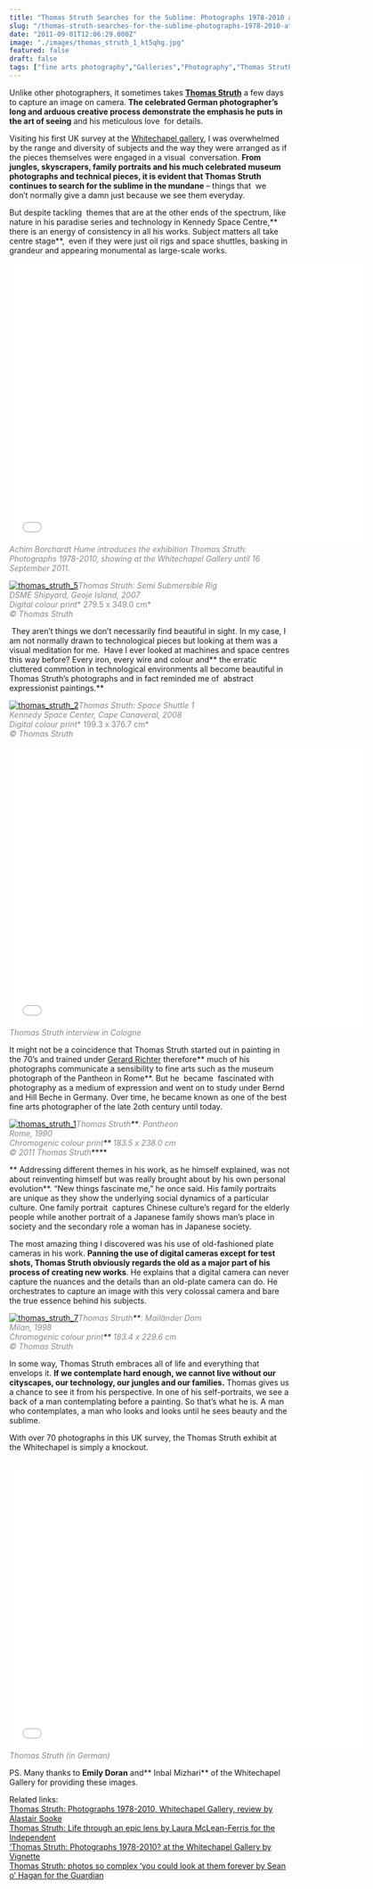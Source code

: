 ```yaml
---
title: "Thomas Struth Searches for the Sublime: Photographs 1978-2010 at the Whitechapel Gallery"
slug: "/thomas-struth-searches-for-the-sublime-photographs-1978-2010-at-the-whitechapel-gallery"
date: "2011-09-01T12:06:29.000Z"
image: "./images/thomas_struth_1_kt5qhg.jpg"
featured: false
draft: false
tags: ["fine arts photography","Galleries","Photography","Thomas Struth"]
---
```



Unlike other photographers, it sometimes takes [**Thomas Struth**](http://thomasstruth25.com/ "thomas struth") a few days to capture an image on camera. **The celebrated German photographer’s long and arduous creative process demonstrate the emphasis he puts in the art of seeing** and his meticulous love  for details.

Visiting his first UK survey at the [Whitechapel gallery](http://www.whitechapelgallery.org/ "whitechapel"), I was overwhelmed by the range and diversity of subjects and the way they were arranged as if the pieces themselves were engaged in a visual  conversation. **From jungles, skyscrapers, family portraits and his much celebrated museum photographs and technical pieces, it is evident that Thomas Struth continues to search for the sublime in the mundane** – things that  we don’t normally give a damn just because we see them everyday.

But despite tackling  themes that are at the other ends of the spectrum, like nature in his paradise series and technology in Kennedy Space Centre,** there is an energy of consistency in all his works. Subject matters all take centre stage**,  even if they were just oil rigs and space shuttles, basking in grandeur and appearing monumental as large-scale works.

<span style="color: #888888;">*<span class="youtube"><iframe allowfullscreen="" class="youtube-player" frameborder="0" height="505" src="//www.youtube.com/embed/wx5DJCVQbFI?wmode=transparent&fs=1&hl=en&modestbranding=1&iv_load_policy=3&showsearch=0&rel=0&theme=dark" title="YouTube video player" type="text/html" width="640"></iframe></span>*</span>  
*<span style="color: #888888;">Achim Borchardt Hume introduces the exhibition Thomas Struth: Photographs 1978-2010, showing at the Whitechapel Gallery until 16 September 2011.</span>*

[![](./images/thomas_struth_5_tcuu4o.jpg "thomas_struth_5")](./images/thomas_struth_5_tcuu4o.jpg)<span style="color: #888888;">*Thomas Struth*</span><span style="color: #888888;">*: Semi Submersible Rig*</span>  
<span style="color: #888888;">*DSME Shipyard, Geoje Island, 2007*</span>  
<span style="color: #888888;">*Digital colour print*</span><span style="color: #888888;">* 279.5 x 349.0 cm*</span>  
<span style="color: #888888;">*© Thomas Struth*</span>

 They aren’t things we don’t necessarily find beautiful in sight. In my case, I am not normally drawn to technological pieces but looking at them was a visual meditation for me.  Have I ever looked at machines and space centres this way before? Every iron, every wire and colour and** the erratic cluttered commotion in technological environments all become beautiful in Thomas Struth’s photographs and in fact reminded me of  abstract expressionist paintings.**

[![](./images/thomas_struth_2_uj096s.jpg "thomas_struth_2")](./images/thomas_struth_2_uj096s.jpg)<span style="color: #888888;">*Thomas Struth*</span><span style="color: #888888;">*: Space Shuttle 1*</span>  
<span style="color: #888888;">*Kennedy Space Center, Cape Canaveral, 2008*</span>  
<span style="color: #888888;">*Digital colour print*</span><span style="color: #888888;">* 199.3 x 376.7 cm*</span>  
<span style="color: #888888;">*© Thomas Struth*</span>

<span class="youtube"><iframe allowfullscreen="" class="youtube-player" frameborder="0" height="505" src="//www.youtube.com/embed/pm-cdtsseE8?wmode=transparent&fs=1&hl=en&modestbranding=1&iv_load_policy=3&showsearch=0&rel=0&theme=dark" title="YouTube video player" type="text/html" width="640"></iframe></span>  
<span style="color: #888888;">*Thomas Struth interview in Cologne*</span>

It might not be a coincidence that Thomas Struth started out in painting in the 70’s and trained under [Gerard Richter](http://www.gerhard-richter.com/ "Gerard Richter") therefore** much of his photographs communicate a sensibility to fine arts such as the museum photograph of the Pantheon in Rome**. But he  became  fascinated with photography as a medium of expression and went on to study under Bernd and Hill Beche in Germany. Over time, he became known as one of the best fine arts photographer of the late 2oth century until today. 

[![](./images/thomas_struth_1_kt5qhg.jpg "thomas_struth_1")](./images/thomas_struth_1_kt5qhg.jpg)*<span style="color: #888888;">Thomas Struth</span>**<span style="color: #888888;">: Pantheon</span>*  
*<span style="color: #888888;">Rome, 1990</span>*  
*<span style="color: #888888;">Chromogenic colour print</span>**<span style="color: #888888;"> 183.5 x 238.0 cm</span>*  
*<span style="color: #888888;">© 2011 Thomas Struth</span>*****

** Addressing different themes in his work, as he himself explained, was not about reinventing himself but was really brought about by his own personal evolution**. “New things fascinate me,” he once said. His family portraits are unique as they show the underlying social dynamics of a particular culture. One family portrait  captures Chinese culture’s regard for the elderly people while another portrait of a Japanese family shows man’s place in society and the secondary role a woman has in Japanese society.

The most amazing thing I discovered was his use of old-fashioned plate cameras in his work. **Panning the use of digital cameras except for test shots, Thomas Struth obviously regards the old as a major part of his  process of creating new works**. He explains that a digital camera can never capture the nuances and the details than an old-plate camera can do. He orchestrates to capture an image with this very colossal camera and bare the true essence behind his subjects.

[![](./images/thomas_struth_7_dakxzc.jpg "thomas_struth_7")](./images/thomas_struth_7_dakxzc.jpg)*<span style="color: #888888;">Thomas Struth</span>**<span style="color: #888888;">: Mailänder Dom</span>*  
*<span style="color: #888888;">Milan, 1998</span>*  
*<span style="color: #888888;">Chromogenic colour print</span>**<span style="color: #888888;"> 183.4 x 229.6 cm</span>*  
*<span style="color: #888888;">© Thomas Struth</span>*

In some way, Thomas Struth embraces all of life and everything that envelops it. **If we contemplate hard enough, we cannot live without our cityscapes, our technology, our jungles and our families.** Thomas gives us a chance to see it from his perspective. In one of his self-portraits, we see a back of a man contemplating before a painting. So that’s what he is. A man who contemplates, a man who looks and looks until he sees beauty and the sublime.

With over 70 photographs in this UK survey, the Thomas Struth exhibit at the Whitechapel is simply a knockout.

 <span class="youtube"><iframe allowfullscreen="" class="youtube-player" frameborder="0" height="505" src="//www.youtube.com/embed/0XLVvwUSojY?wmode=transparent&fs=1&hl=en&modestbranding=1&iv_load_policy=3&showsearch=0&rel=0&theme=dark&NR=1" title="YouTube video player" type="text/html" width="640"></iframe></span>  
<span style="color: #888888;">*Thomas Struth (in German)*</span>

PS. Many thanks to **Emily Doran** and** Inbal Mizhari** of the Whitechapel Gallery for providing these images.

Related links:   
[Thomas Struth: Photographs 1978-2010, Whitechapel Gallery, review by Alastair Sooke](http://www.telegraph.co.uk/culture/art/art-reviews/8629783/Thomas-Struth-Photographs-1978-2010-Whitechapel-Gallery-review.html "Alastair Sooke") [  
Thomas Struth: Life through an epic lens by Laura McLean-Ferris for the Independent](http://www.independent.co.uk/arts-entertainment/art/features/thomas-struth-life-through-an-epic-lens-2311573.html "The Independent") [  
‘Thomas Struth: Photographs 1978-2010? at the Whitechapel Gallery by Vignette](http://www.vignettemagazine.com/exhibitions-events/thomas-struth-photographs-1978-2010-at-the-whitechapel-gallery/ "Vignette") [  
Thomas Struth: photos so complex ‘you could look at them forever by Sean o’ Hagan for the Guardian](http://www.guardian.co.uk/artanddesign/2011/jul/03/thomas-struth-interview-photography-whitechapel "The Guardian")



